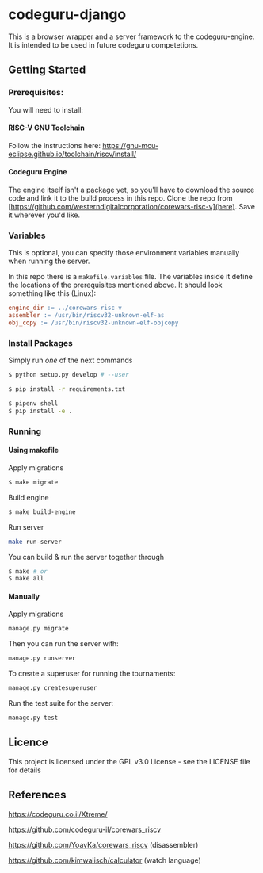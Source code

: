 codeguru-django
===============

This is a browser wrapper and a server framework to the codeguru-engine. It is intended to be used in future codeguru competetions.

Getting Started
---------------
### Prerequisites:
You will need to install:

#### RISC-V GNU Toolchain
Follow the instructions here: https://gnu-mcu-eclipse.github.io/toolchain/riscv/install/

#### Codeguru Engine
The engine itself isn't a package yet, so you'll have to download the source code and link it to the build process in this repo. Clone the repo from [https://github.com/westerndigitalcorporation/corewars-risc-v](here). Save it wherever you'd like.

### Variables
This is optional, you can specify those environment variables manually when running the server.

In this repo there is a `makefile.variables` file. The variables inside it define the locations of the prerequisites mentioned above. It should look something like this (Linux):

``` makefile
engine_dir := ../corewars-risc-v
assembler := /usr/bin/riscv32-unknown-elf-as
obj_copy := /usr/bin/riscv32-unknown-elf-objcopy
```

### Install Packages
Simply run _one_ of the next commands

```sh
$ python setup.py develop # --user
```

```sh
$ pip install -r requirements.txt
```

```sh
$ pipenv shell
$ pip install -e .
```

### Running

#### Using makefile

Apply migrations

```sh
$ make migrate
```

Build engine

```sh
$ make build-engine
```

Run server

```sh
make run-server
```

You can build & run the server together through

``` sh
$ make # or
$ make all
```

#### Manually

Apply migrations
```sh
manage.py migrate
```

Then you can run the server with:
```sh
manage.py runserver
```

To create a superuser for running the tournaments:
```sh
manage.py createsuperuser
```

Run the test suite for the server:
```sh
manage.py test
```
 
## Licence
This project is licensed under the GPL v3.0 License - see the LICENSE file for details

References
----------
https://codeguru.co.il/Xtreme/  

https://github.com/codeguru-il/corewars_riscv

https://github.com/YoavKa/corewars_riscv (disassembler)

https://github.com/kimwalisch/calculator (watch language)


